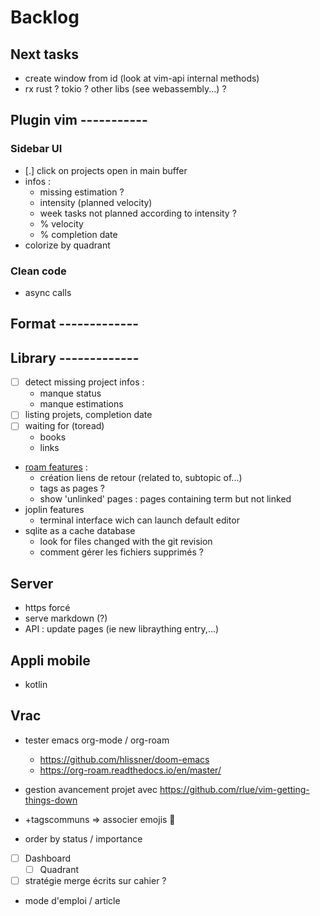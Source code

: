 # Backlog

## Next tasks

- create window from id (look at vim-api internal methods)
- rx rust ? tokio ? other libs (see webassembly...) ?

## Plugin vim -----------

### Sidebar UI

- [.] click on projects open in main buffer
- infos :
    - missing estimation ?
    - intensity (planned velocity)
    - week tasks not planned according to intensity ?
    - % velocity
    - % completion date
- colorize by quadrant

### Clean code
* async calls

## Format -------------

## Library -------------

* [ ] detect missing project infos :
    * manque status
    * manque estimations
* [ ] listing projets, completion date
* [ ] waiting for (toread)
    * books
    * links
* [roam features](https://www.nateliason.com/blog/roam) :
    * création liens de retour (related to, subtopic of...)
    * tags as pages ?
    * show 'unlinked' pages : pages containing term but not linked
* joplin features
    * terminal interface wich can launch default editor
* sqlite as a cache database
    * look for files changed with the git revision
    * comment gérer les fichiers supprimés ?

## Server

- https forcé
- serve markdown (?)
- API : update pages (ie new libraything entry,...)

## Appli mobile

- kotlin

## Vrac


* tester emacs org-mode / org-roam
  - https://github.com/hlissner/doom-emacs
  - https://org-roam.readthedocs.io/en/master/

* gestion avancement projet avec https://github.com/rlue/vim-getting-things-down
* +tagscommuns => associer emojis 👜 
* order by status / importance
* [ ] Dashboard
  * [ ] Quadrant
* [ ] stratégie merge écrits sur cahier ?

* mode d'emploi / article

